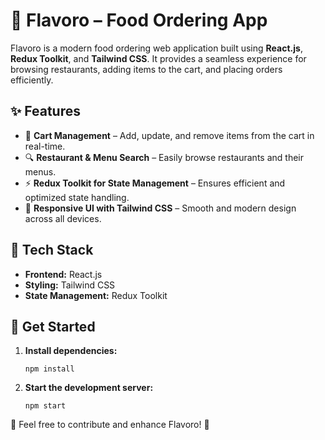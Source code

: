 <!DOCTYPE html>
<html>
<head>
    <meta charset="UTF-8">
    <meta name="viewport" content="width=device-width, initial-scale=1.0">
    
</head>
<body>
    <h1>🍔 Flavoro – Food Ordering App</h1>
    <p>Flavoro is a modern food ordering web application built using <strong>React.js</strong>, <strong>Redux Toolkit</strong>, and <strong>Tailwind CSS</strong>. It provides a seamless experience for browsing restaurants, adding items to the cart, and placing orders efficiently.</p>
    <h2>✨ Features</h2>
    <ul>
        <li>🛒 <strong>Cart Management</strong> – Add, update, and remove items from the cart in real-time.</li>
        <li>🔍 <strong>Restaurant & Menu Search</strong> – Easily browse restaurants and their menus.</li>
        <li>⚡ <strong>Redux Toolkit for State Management</strong> – Ensures efficient and optimized state handling.</li>
        <li>🎨 <strong>Responsive UI with Tailwind CSS</strong> – Smooth and modern design across all devices.</li>
    </ul>
    <h2>🚀 Tech Stack</h2>
    <ul>
        <li><strong>Frontend:</strong> React.js</li>
        <li><strong>Styling:</strong> Tailwind CSS</li>
        <li><strong>State Management:</strong> Redux Toolkit</li>
    </ul>
    <h2>📂 Get Started</h2>
    <ol>
        <li><strong>Install dependencies:</strong>
            <pre><code>npm install</code></pre>
        </li>
        <li><strong>Start the development server:</strong>
            <pre><code>npm start</code></pre>
        </li>
    </ol>
    <p>📌 Feel free to contribute and enhance Flavoro! 🚀</p>
</body>
</html>
